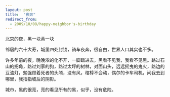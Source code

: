 ```yaml
---
layout: post
title:  "夜奔"
redirect_from:
  - 2009/10/08/happy-neighbor's-birthday
---
```


北京的夜，黑一块黄一块

邻居的六十大寿，城里四处封锁，骑车夜奔，很自由，世界人口其实也不多。

许多年前的夜，晚晚浓的化不开，一脚踏进去，黑看不见我，我看不见黑。路过石山的拐角，路过刘家的狗，路过太坪的树林，对面山头，远远摇曳的鬼火，路边的豆油灯，勉强顾着死者的头颅，没有风，棺椁不会动，偶尔的卡车司机，问我去到哪里，我指指坡后的阴影。

城市，黑的很亮，亮的看见所有的黑，似乎，没有危险。
